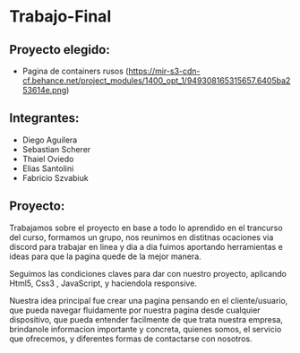 # Trabajo-Final

## Proyecto elegido:
* Pagina de containers rusos (https://mir-s3-cdn-cf.behance.net/project_modules/1400_opt_1/949308165315657.6405ba253614e.png)

## Integrantes:
* Diego Aguilera
* Sebastian Scherer
* Thaiel Oviedo
* Elias Santolini
* Fabricio Szvabiuk

## Proyecto:
Trabajamos sobre el proyecto en base a todo lo aprendido en el trancurso del curso, formamos un grupo, nos reunimos en distitnas ocaciones via discord para trabajar en linea y dia a dia fuimos aportando herramientas e ideas para que la pagina quede de la mejor manera.

Seguimos las condiciones claves para dar con nuestro proyecto, aplicando Html5, Css3 , JavaScript, y haciendola responsive.

Nuestra idea principal fue crear una pagina pensando en el cliente/usuario, que pueda navegar fluidamente por nuestra pagina desde cualquier dispositivo,
que pueda entender facilmente de que trata nuestra empresa, brindanole informacion importante y concreta, quienes somos, el servicio que ofrecemos, y diferentes 
formas de contactarse con nosotros.
